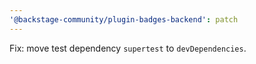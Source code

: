 ```yaml
---
'@backstage-community/plugin-badges-backend': patch
---
```


Fix: move test dependency `supertest` to `devDependencies`.
